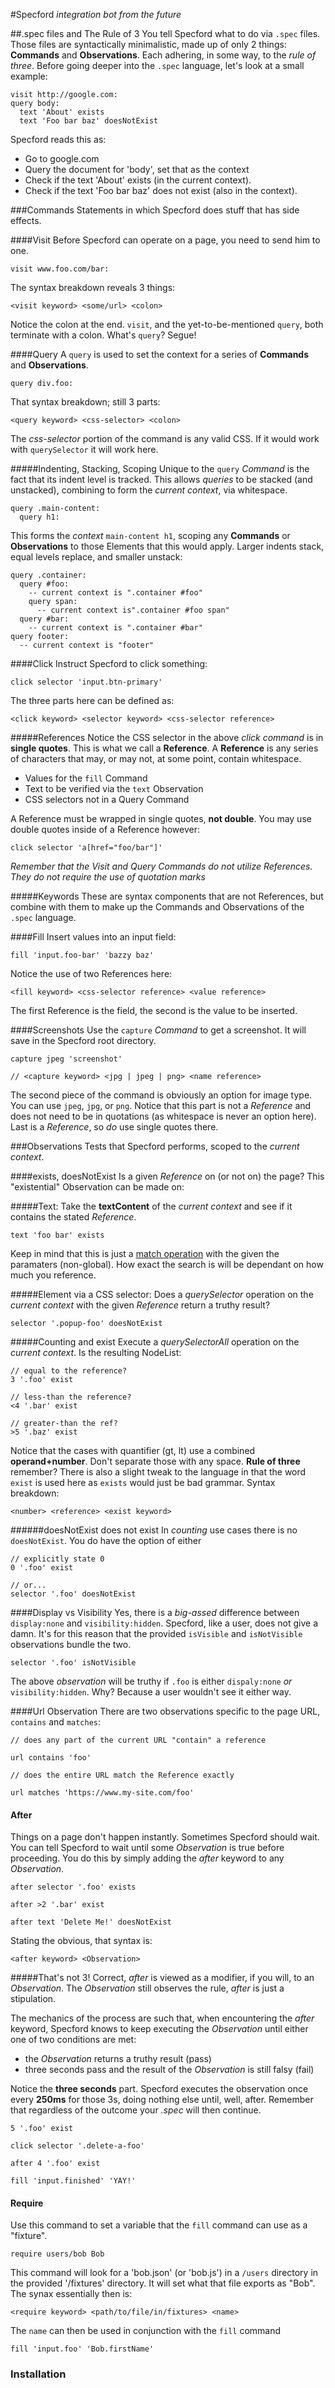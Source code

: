 #Specford
_integration bot from the future_

##.spec files and The Rule of 3
You tell Specford what to do via `.spec` files. Those files are syntactically minimalistic, made up of only 2 things: **Commands** and **Observations**. Each adhering, in some way, to the _rule of three_. Before going deeper into the `.spec` language, let's look at a small example:

    visit http://google.com:
    query body:
      text 'About' exists
      text 'Foo bar baz' doesNotExist

Specford reads this as:

+ Go to google.com
+ Query the document for 'body', set that as the context
+ Check if the text 'About' exists (in the current context).
+ Check if the text 'Foo bar baz' does not exist (also in the context).

###Commands
Statements in which Specford does stuff that has side effects.

####Visit
Before Specford can operate on a page, you need to send him to one.

    visit www.foo.com/bar:

The syntax breakdown reveals 3 things:

    <visit keyword> <some/url> <colon>

Notice the colon at the end. `visit`, and the yet-to-be-mentioned `query`, both terminate with a colon. What's `query`? Segue!

####Query
A `query` is used to set the context for a series of **Commands** and **Observations**.

    query div.foo:

That syntax breakdown; still 3 parts:

    <query keyword> <css-selector> <colon>

The *css-selector* portion of the command is any valid CSS. If it would work with `querySelector` it will work here.

#####Indenting, Stacking, Scoping
Unique to the `query` _Command_ is the fact that its indent level is tracked. This allows _queries_ to be stacked (and unstacked), combining to form the _current context_, via whitespace.

    query .main-content:
      query h1:

This forms the _context_ `main-content h1`, scoping any **Commands** or **Observations** to those Elements that this would apply. Larger indents stack, equal levels replace, and smaller unstack:

    query .container:
      query #foo:
        -- current context is ".container #foo"
        query span:
          -- current context is".container #foo span"
      query #bar:
        -- current context is ".container #bar"
    query footer:
      -- current context is "footer"

####Click
Instruct Specford to click something:

    click selector 'input.btn-primary'

The three parts here can be defined as:

    <click keyword> <selector keyword> <css-selector reference>

#####References
Notice the CSS selector in the above _click command_ is in **single quotes**. This is what we call a **Reference**.
A **Reference** is any series of characters that may, or may not, at some point, contain whitespace.

* Values for the `fill` Command
* Text to be verified via the `text` Observation
* CSS selectors not in a Query Command

A Reference must be wrapped in single quotes, **not double**. You may use double quotes inside of a Reference however:

    click selector 'a[href="foo/bar"]'

_Remember that the Visit and Query Commands do not utilize References. They do not require the use of quotation marks_

#####Keywords
These are syntax components that are not References, but combine with them to make up the Commands and Observations
of the `.spec` language.

####Fill
Insert values into an input field:

    fill 'input.foo-bar' 'bazzy baz'

Notice the use of two References here:

    <fill keyword> <css-selector reference> <value reference>

The first Reference is the field, the second is the value to be inserted.

####Screenshots
Use the `capture` _Command_ to get a screenshot. It will save in the Specford root directory.

    capture jpeg 'screenshot'

    // <capture keyword> <jpg | jpeg | png> <name reference>

The second piece of the command is obviously an option for image type. You can use `jpeg`, `jpg`, or `png`.
Notice that this part is not a _Reference_ and does not need to be in quotations (as whitespace is never an option here).
Last is a _Reference_, so *do* use single quotes there.

###Observations
Tests that Specford performs, scoped to the _current context_.

####exists, doesNotExist
Is a given _Reference_ on (or not on) the page? This "existential" Observation can be made on:

#####Text:
Take the **textContent** of the _current context_ and see if it contains the stated _Reference_.

    text 'foo bar' exists

Keep in mind that this is just a [match operation](https://developer.mozilla.org/en-US/docs/Web/JavaScript/Reference/Global_Objects/String/match) with the given the paramaters (non-global). How exact the search is will be
dependant on how much you reference.

#####Element via a CSS selector:
Does a _querySelector_ operation on the _current context_ with the given _Reference_ return a truthy result?

    selector '.popup-foo' doesNotExist

#####Counting and exist
Execute a _querySelectorAll_ operation on the _current context_. Is the resulting NodeList:

    // equal to the reference?
    3 '.foo' exist

    // less-than the reference?
    <4 '.bar' exist

    // greater-than the ref?
    >5 '.baz' exist

Notice that the cases with quantifier (gt, lt) use a combined **operand+number**. Don't separate those
with any space. **Rule of three** remember? There is also a slight tweak to the language in that
the word `exist` is used here as `exists` would just be bad grammar. Syntax breakdown:

    <number> <reference> <exist keyword>

######doesNotExist does not exist
In _counting_ use cases there is no `doesNotExist`. You do have the option of either

    // explicitly state 0
    0 '.foo' exist

    // or...
    selector '.foo' doesNotExist


####Display vs Visibility
Yes, there is a _big-assed_ difference between `display:none` and `visibility:hidden`. Specford, like a user, does not give a damn. It's for this reason that the provided `isVisible` and `isNotVisible` observations bundle the two.

    selector '.foo' isNotVisible

The above *observation* will be truthy if `.foo` is either `dispaly:none` *or* `visibility:hidden`. Why? Because a user wouldn't see it either way.

####Url Observation
There are two observations specific to the page URL, `contains` and `matches`:

    // does any part of the current URL "contain" a reference

    url contains 'foo'

    // does the entire URL match the Reference exactly

    url matches 'https://www.my-site.com/foo'

#### After
Things on a page don't happen instantly. Sometimes Specford should wait. You can tell Specford to
wait until some _Observation_ is true before proceeding. You do this by simply adding the _after_
keyword to any _Observation_.

    after selector '.foo' exists

    after >2 '.bar' exist

    after text 'Delete Me!' doesNotExist

Stating the obvious, that syntax is:

    <after keyword> <Observation>

#####That's not 3!
Correct, _after_ is viewed as a modifier, if you will, to an _Observation_. The _Observation_ still
observes the rule, _after_ is just a stipulation.

The mechanics of the process are such that, when encountering the _after_ keyword, Specford knows to
keep executing the _Observation_ until either one of two conditions are met:

* the _Observation_ returns a truthy result (pass)
* three seconds pass and the result of the _Observation_ is still falsy (fail)

Notice the **three seconds** part. Specford executes the observation once every **250ms** for those 3s, doing
nothing else until, well, after. Remember that regardless of the outcome your _.spec_ will then continue.

    5 '.foo' exist

    click selector '.delete-a-foo'

    after 4 '.foo' exist

    fill 'input.finished' 'YAY!'

#### Require
Use this command to set a variable that the `fill` command can use as a "fixture".

    require users/bob Bob

This command will look for a 'bob.json' (or 'bob.js') in a `/users` directory in
the provided '/fixtures' directory. It will set what that file exports as "Bob".
The synax essentially then is:

    <require keyword> <path/to/file/in/fixtures> <name>

The `name` can then be used in conjunction with the `fill` command

    fill 'input.foo' 'Bob.firstName'

### Installation
